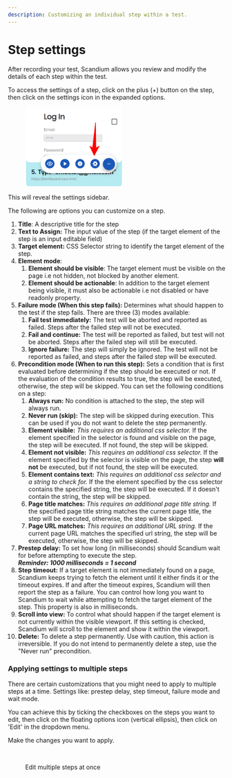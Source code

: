 ```yaml
---
description: Customizing an individual step within a test.
---
```


# Step settings

After recording your test, Scandium allows you review and modify the details of each step within the test.

To access the settings of a step, click on the plus (+) button on the step, then click on the settings icon in the expanded options.

<figure><img src=".gitbook/assets/image (34).png" alt=""><figcaption></figcaption></figure>

This will reveal the settings sidebar.

The following are options you can customize on a step.

1. **Title**: A descriptive title for the step
2. **Text to Assign:** The input value of the step (if the target element of the step is an input editable field)
3. **Target element:** CSS Selector string to identify the target element of the step.
4. **Element mode**:
   1. **Element should be visible**: The target element must be visible on the page i.e not hidden, not blocked by another element.
   2. **Element should be actionable**: In addition to the target element being visible, it must also be actionable i.e not disabled or have readonly property.
5. **Failure mode (When this step fails):** Determines what should happen to the test if the step fails. There are three (3) modes available:
   1. **Fail test immediately:** The test will be aborted and reported as failed. Steps after the failed step will not be executed.
   2. **Fail and continue:** The test will be reported as failed, but test will not be aborted. Steps after the failed step will still be executed.
   3. **Ignore failure:** The step will simply be ignored. The test will not be reported as failed, and steps after the failed step will be executed.
6. **Precondition mode (When to run this step):** Sets a condition that is first evaluated before determining if the step should be executed or not. If the evaluation of the condition results to true, the step will be executed, otherwise, the step will be skipped. You can set the following conditions on a step:
   1. **Always run:** No condition is attached to the step, the step will always run.
   2. **Never run (skip):** The step will be skipped during execution. This can be used if you do not want to delete the step permanently.
   3. **Element visible:** _This requires an additional css selector._ If the element specified in the selector is found and visible on the page, the step will be executed. If not found, the step will be skipped.
   4. **Element not visible:** _This requires an additional css selector._ If the element specified by the selector is visible on the page, the step **will not** be executed, but if not found, the step will be executed.
   5. **Element contains text:** _This requires an additional css selector and a string to check for._ If the the element specified by the css selector contains the specified string, the step will be executed. If it doesn't contain the string, the step will be skipped.
   6. **Page title matches:** _This requires an additional page title string._ If the specified page title string matches the current page title, the step will be executed, otherwise, the step will be skipped.
   7. **Page URL matches:** _This requires an additional URL string._ If the current page URL matches the specified url string, the step will be executed, otherwise, the step will be skipped.
7. **Prestep delay:** To set how long (in milliseconds) should Scandium wait for before attempting to execute the step.\
   _**Reminder: 1000 milliseconds = 1 second**_
8. **Step timeout:** If a target element is not immediately found on a page, Scandium keeps trying to fetch the element until it either finds it or the timeout expires. If and after the timeout expires, Scandium will then report the step as a failure. You can control how long you want to Scandium to wait while attempting to fetch the target element of the step. This property is also in milliseconds.
9. **Scroll into view:** To control what should happen if the target element is not currently within the visible viewport. If this setting is checked, Scandium will scroll to the element and show it within the viewport.
10. **Delete:** To delete a step permanently. Use with caution, this action is irreversible. If you do not intend to permanently delete a step, use the "Never run" precondition.

### Applying settings to multiple steps

There are certain customizations that you might need to apply to multiple steps at a time. Settings like: prestep delay, step timeout, failure mode and wait mode.

You can achieve this by ticking the checkboxes on the steps you want to edit, then click on the floating options icon (vertical ellipsis), then click on 'Edit' in the dropdown menu.

Make the changes you want to apply.

<figure><img src=".gitbook/assets/scandium edit multiple steps.gif" alt=""><figcaption><p>Edit multiple steps at once</p></figcaption></figure>
